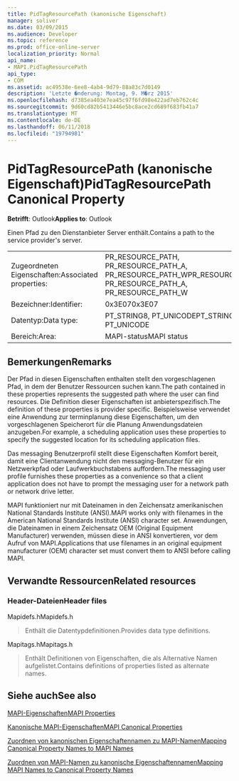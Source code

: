 ```yaml
---
title: PidTagResourcePath (kanonische Eigenschaft)
manager: soliver
ms.date: 03/09/2015
ms.audience: Developer
ms.topic: reference
ms.prod: office-online-server
localization_priority: Normal
api_name:
- MAPI.PidTagResourcePath
api_type:
- COM
ms.assetid: ac49538e-6ee8-4ab4-9d79-88a83c7d0149
description: 'Letzte �nderung: Montag, 9. M�rz 2015'
ms.openlocfilehash: d7385ea403e7ea45c97f6fd98e422ad7eb762c4c
ms.sourcegitcommit: 9d60cd82b5413446e5bc8ace2cd689f683fb41a7
ms.translationtype: MT
ms.contentlocale: de-DE
ms.lasthandoff: 06/11/2018
ms.locfileid: "19794981"
---
```

# <a name="pidtagresourcepath-canonical-property"></a><span data-ttu-id="f1852-103">PidTagResourcePath (kanonische Eigenschaft)</span><span class="sxs-lookup"><span data-stu-id="f1852-103">PidTagResourcePath Canonical Property</span></span>

  
  
<span data-ttu-id="f1852-104">**Betrifft**: Outlook</span><span class="sxs-lookup"><span data-stu-id="f1852-104">**Applies to**: Outlook</span></span> 
  
<span data-ttu-id="f1852-105">Einen Pfad zu den Dienstanbieter Server enthält.</span><span class="sxs-lookup"><span data-stu-id="f1852-105">Contains a path to the service provider's server.</span></span>
  
|||
|:-----|:-----|
|<span data-ttu-id="f1852-106">Zugeordneten Eigenschaften:</span><span class="sxs-lookup"><span data-stu-id="f1852-106">Associated properties:</span></span>  <br/> |<span data-ttu-id="f1852-107">PR_RESOURCE_PATH, PR_RESOURCE_PATH_A, PR_RESOURCE_PATH_W</span><span class="sxs-lookup"><span data-stu-id="f1852-107">PR_RESOURCE_PATH, PR_RESOURCE_PATH_A, PR_RESOURCE_PATH_W</span></span>  <br/> |
|<span data-ttu-id="f1852-108">Bezeichner:</span><span class="sxs-lookup"><span data-stu-id="f1852-108">Identifier:</span></span>  <br/> |<span data-ttu-id="f1852-109">0x3E07</span><span class="sxs-lookup"><span data-stu-id="f1852-109">0x3E07</span></span>  <br/> |
|<span data-ttu-id="f1852-110">Datentyp:</span><span class="sxs-lookup"><span data-stu-id="f1852-110">Data type:</span></span>  <br/> |<span data-ttu-id="f1852-111">PT_STRING8, PT_UNICODE</span><span class="sxs-lookup"><span data-stu-id="f1852-111">PT_STRING8, PT_UNICODE</span></span>  <br/> |
|<span data-ttu-id="f1852-112">Bereich:</span><span class="sxs-lookup"><span data-stu-id="f1852-112">Area:</span></span>  <br/> |<span data-ttu-id="f1852-113">MAPI-status</span><span class="sxs-lookup"><span data-stu-id="f1852-113">MAPI status</span></span>  <br/> |
   
## <a name="remarks"></a><span data-ttu-id="f1852-114">Bemerkungen</span><span class="sxs-lookup"><span data-stu-id="f1852-114">Remarks</span></span>

<span data-ttu-id="f1852-115">Der Pfad in diesen Eigenschaften enthalten stellt den vorgeschlagenen Pfad, in dem der Benutzer Ressourcen suchen kann.</span><span class="sxs-lookup"><span data-stu-id="f1852-115">The path contained in these properties represents the suggested path where the user can find resources.</span></span> <span data-ttu-id="f1852-116">Die Definition dieser Eigenschaften ist anbieterspezifisch.</span><span class="sxs-lookup"><span data-stu-id="f1852-116">The definition of these properties is provider specific.</span></span> <span data-ttu-id="f1852-117">Beispielsweise verwendet eine Anwendung zur terminplanung diese Eigenschaften, um den vorgeschlagenen Speicherort für die Planung Anwendungsdateien anzugeben.</span><span class="sxs-lookup"><span data-stu-id="f1852-117">For example, a scheduling application uses these properties to specify the suggested location for its scheduling application files.</span></span>
  
<span data-ttu-id="f1852-118">Das messaging Benutzerprofil stellt diese Eigenschaften Komfort bereit, damit eine Clientanwendung nicht den messaging-Benutzer für ein Netzwerkpfad oder Laufwerkbuchstabens auffordern.</span><span class="sxs-lookup"><span data-stu-id="f1852-118">The messaging user profile furnishes these properties as a convenience so that a client application does not have to prompt the messaging user for a network path or network drive letter.</span></span>
  
<span data-ttu-id="f1852-119">MAPI funktioniert nur mit Dateinamen in den Zeichensatz amerikanischen National Standards Institute (ANSI).</span><span class="sxs-lookup"><span data-stu-id="f1852-119">MAPI works only with filenames in the American National Standards Institute (ANSI) character set.</span></span> <span data-ttu-id="f1852-120">Anwendungen, die Dateinamen in einem Zeichensatz OEM (Original Equipment Manufacturer) verwenden, müssen diese in ANSI konvertieren, vor dem Aufruf von MAPI.</span><span class="sxs-lookup"><span data-stu-id="f1852-120">Applications that use filenames in an original equipment manufacturer (OEM) character set must convert them to ANSI before calling MAPI.</span></span>
  
## <a name="related-resources"></a><span data-ttu-id="f1852-121">Verwandte Ressourcen</span><span class="sxs-lookup"><span data-stu-id="f1852-121">Related resources</span></span>

### <a name="header-files"></a><span data-ttu-id="f1852-122">Header-Dateien</span><span class="sxs-lookup"><span data-stu-id="f1852-122">Header files</span></span>

<span data-ttu-id="f1852-123">Mapidefs.h</span><span class="sxs-lookup"><span data-stu-id="f1852-123">Mapidefs.h</span></span>
  
> <span data-ttu-id="f1852-124">Enthält die Datentypdefinitionen.</span><span class="sxs-lookup"><span data-stu-id="f1852-124">Provides data type definitions.</span></span>
    
<span data-ttu-id="f1852-125">Mapitags.h</span><span class="sxs-lookup"><span data-stu-id="f1852-125">Mapitags.h</span></span>
  
> <span data-ttu-id="f1852-126">Enthält Definitionen von Eigenschaften, die als Alternative Namen aufgelistet.</span><span class="sxs-lookup"><span data-stu-id="f1852-126">Contains definitions of properties listed as alternate names.</span></span>
    
## <a name="see-also"></a><span data-ttu-id="f1852-127">Siehe auch</span><span class="sxs-lookup"><span data-stu-id="f1852-127">See also</span></span>



[<span data-ttu-id="f1852-128">MAPI-Eigenschaften</span><span class="sxs-lookup"><span data-stu-id="f1852-128">MAPI Properties</span></span>](mapi-properties.md)
  
[<span data-ttu-id="f1852-129">Kanonische MAPI-Eigenschaften</span><span class="sxs-lookup"><span data-stu-id="f1852-129">MAPI Canonical Properties</span></span>](mapi-canonical-properties.md)
  
[<span data-ttu-id="f1852-130">Zuordnen von kanonischen Eigenschaftennamen zu MAPI-Namen</span><span class="sxs-lookup"><span data-stu-id="f1852-130">Mapping Canonical Property Names to MAPI Names</span></span>](mapping-canonical-property-names-to-mapi-names.md)
  
[<span data-ttu-id="f1852-131">Zuordnen von MAPI-Namen zu kanonische Eigenschaftennamen</span><span class="sxs-lookup"><span data-stu-id="f1852-131">Mapping MAPI Names to Canonical Property Names</span></span>](mapping-mapi-names-to-canonical-property-names.md)

